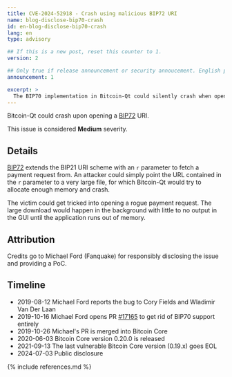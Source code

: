 ```yaml
---
title: CVE-2024-52918 - Crash using malicious BIP72 URI
name: blog-disclose-bip70-crash
id: en-blog-disclose-bip70-crash
lang: en
type: advisory

## If this is a new post, reset this counter to 1.
version: 2

## Only true if release announcement or security annoucement. English posts only
announcement: 1

excerpt: >
  The BIP70 implementation in Bitcoin-Qt could silently crash when opening a BIP72 URI. A fix was released on June 3rd, 2020 in Bitcoin Core 0.20.0.
---
```


Bitcoin-Qt could crash upon opening a [BIP72](https://github.com/bitcoin/bips/blob/master/bip-0072.mediawiki) URI.

This issue is considered **Medium** severity.

## Details

[BIP72](https://github.com/bitcoin/bips/blob/master/bip-0072.mediawiki) extends the BIP21 URI scheme
with an `r` parameter to fetch a payment request from. An attacker could simply point the URL
contained in the `r` parameter to a very large file, for which Bitcoin-Qt would try to allocate
enough memory and crash.

The victim could get tricked into opening a rogue payment request. The large download would happen
in the background with little to no output in the GUI until the application runs out of memory.

## Attribution

Credits go to Michael Ford (Fanquake) for responsibly disclosing the issue and providing a PoC.

## Timeline

- 2019-08-12 Michael Ford reports the bug to Cory Fields and Wladimir Van Der Laan
- 2019-10-16 Michael Ford opens PR [#17165](https://github.com/bitcoin/bitcoin/pull/17165) to get rid of BIP70 support entirely
- 2019-10-26 Michael's PR is merged into Bitcoin Core
- 2020-06-03 Bitcoin Core version 0.20.0 is released
- 2021-09-13 The last vulnerable Bitcoin Core version (0.19.x) goes EOL
- 2024-07-03 Public disclosure

{% include references.md %}
